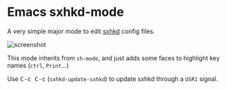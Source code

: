 # Emacs sxhkd-mode

A very simple major mode to edit [sxhkd](https://github.com/baskerville/sxhkd) config files.

![screenshot](https://raw.githubusercontent.com/yoavm448/sxhkd-mode/master/screenshot.png)

This mode inherits from `sh-mode`, and just adds some faces to highlight key
names (`ctrl`, `Print`...)

Use <kbd>C-c C-c</kbd> (`sxhkd-update-sxhkd`) to update sxhkd through a `USR1` signal.
